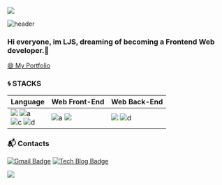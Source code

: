 <a href="https://hits.seeyoufarm.com"><img src="https://hits.seeyoufarm.com/api/count/incr/badge.svg?url=https%3A%2F%2Fgithub.com%2FLee-jisang%2Fhit-counter&count_bg=%2379C83D&title_bg=%23555555&icon=&icon_color=%23E7E7E7&title=hits&edge_flat=false"/></a>   
 
![header](https://capsule-render.vercel.app/api?type=slice&color=0:F8F8FF,100:696969&height=160&section=header&text=Hi!%20I'm%20Jisang!&fontAlign=50&fontAlignY=70&fontSize=90&fontColor=000000)
 
 <!-- 
  <img  align="right" alt="GIF" height="160px" src="https://media.giphy.com/media/du3J3cXyzhj75IOgvA/giphy.gif" />
 -->  
 
### Hi everyone, im LJS, dreaming of becoming a Frontend Web developer.👋         
     
[😄 My Portfolio](https://adhesive-pull-bea.notion.site/Portfolio-89bef4d0c2124ad3b6b3c4a6a0edcbef)   
       
<!--      
- 👯 I’m looking to collaborate on ...🔭🌱      
- 🤔 I’m looking for help with ... 
- 💬 Ask me about ...    
- 📫 How to reach me: ...        
- 😄 Pronouns: ...
- ⚡ Fun fact: ...  
-->     
  
### :cyclone: STACKS    
|Language|Web Front-End|Web Back-End| 
|---|---------|---|
| <img src="https://img.shields.io/badge/css-1572B6?style=flat-square&logo=css3&logoColor=white"/></a> ![a](https://img.shields.io/badge/JavaScript-f7df11?style=flat-square&logo=JavaScript&logoColor=black) <br>![c](https://img.shields.io/badge/C++-007396?style=flat-square&logo=c%2B%2B&logoColor=white) ![d](https://img.shields.io/badge/Python3-306998?style=flat-square&logo=python&logoColor=white)| ![a](https://img.shields.io/badge/React-61dafb?style=flat-square&logo=React&logoColor=black) <img src="https://img.shields.io/badge/Vue.js-4FC08D?style=flat-square&logo=Vue.js&logoColor=black"/> | <img src="https://img.shields.io/badge/Django-092E20?style=flat-square&logo=Django&logoColor=white"/></a> ![d](https://img.shields.io/badge/MySQL-4479A1?style=flat-square&logo=MySQL&logoColor=white)


  

### :mailbox_with_mail: Contacts
[![Gmail Badge](https://img.shields.io/badge/Gmail-d14836?style=flat-square&logo=Gmail&logoColor=white&link=mailto:dlwltkd2003@gmail.com)](mailto:dlwltkd2003@gmail.com)
[![Tech Blog Badge](http://img.shields.io/badge/-Tech%20blog-black?style=flat-square&logo=github&link=https://lee-jisang.github.io/)](https://lee-jisang.github.io/)

<!--
![Anurag's GitHub stats](https://github-readme-stats.vercel.app/api?username=Lee-jisang&show_icons=true&theme=radical&bg_color=DEG&text_color=0f0f0f&title_color=0f0f0f&hide_border)  
-->

<a href="https://solved.ac/profile/dlwltkd2003"><img src="https://github-readme-solvedac-hyp3rflow.vercel.app/api/?handle=dlwltkd2003"></a>

<!--
[![Solved.ac Profile](http://mazassumnida.wtf/api/v2/generate_badge?boj=dlwltkd2003)](https://solved.ac/dlwltkd2003/) 
--> 

<!--
![Footer](https://capsule-render.vercel.app/api?type=waving&color=%23E7E7E7&height=200&section=footer)
-->
 
